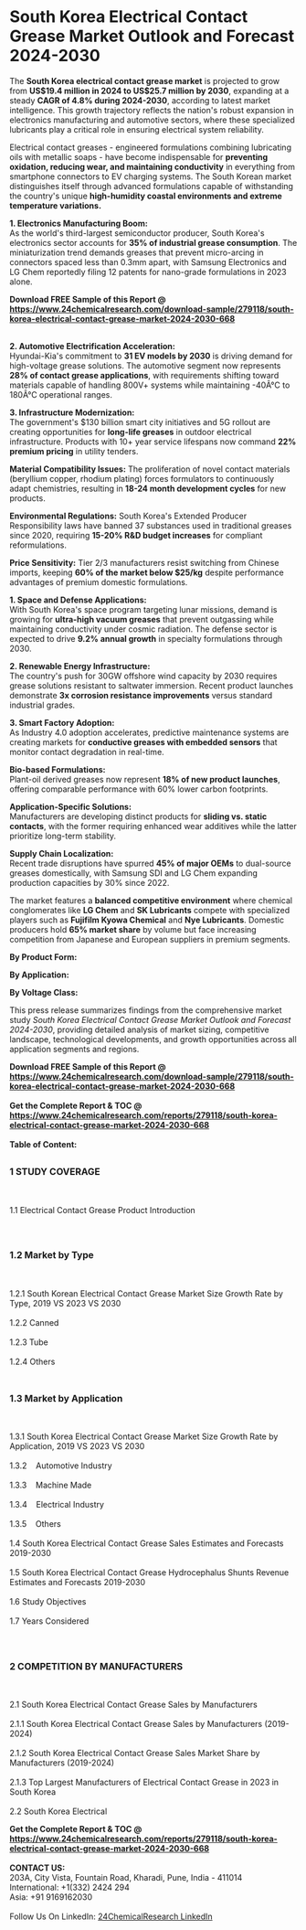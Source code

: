 <h1>South Korea Electrical Contact Grease Market Outlook and Forecast 2024-2030</h1><p>The <strong>South Korea electrical contact grease market</strong> is projected to grow from <strong>US$19.4 million in 2024 to US$25.7 million by 2030</strong>, expanding at a steady <strong>CAGR of 4.8% during 2024-2030</strong>, according to latest market intelligence. This growth trajectory reflects the nation's robust expansion in electronics manufacturing and automotive sectors, where these specialized lubricants play a critical role in ensuring electrical system reliability.</p><p>Electrical contact greases - engineered formulations combining lubricating oils with metallic soaps - have become indispensable for <strong>preventing oxidation, reducing wear, and maintaining conductivity</strong> in everything from smartphone connectors to EV charging systems. The South Korean market distinguishes itself through advanced formulations capable of withstanding the country's unique <strong>high-humidity coastal environments and extreme temperature variations.</strong></p><p><strong>1. Electronics Manufacturing Boom:</strong><br>
As the world's third-largest semiconductor producer, South Korea's electronics sector accounts for <strong>35% of industrial grease consumption</strong>. The miniaturization trend demands greases that prevent micro-arcing in connectors spaced less than 0.3mm apart, with Samsung Electronics and LG Chem reportedly filing 12 patents for nano-grade formulations in 2023 alone.</p><div><b>Download FREE Sample of this Report @ 
            <a href="https://www.24chemicalresearch.com/download-sample/279118/south-korea-electrical-contact-grease-market-2024-2030-668">
            https://www.24chemicalresearch.com/download-sample/279118/south-korea-electrical-contact-grease-market-2024-2030-668</a></b></div><br><p><strong>2. Automotive Electrification Acceleration:</strong><br>
Hyundai-Kia's commitment to <strong>31 EV models by 2030</strong> is driving demand for high-voltage grease solutions. The automotive segment now represents <strong>28% of contact grease applications</strong>, with requirements shifting toward materials capable of handling 800V+ systems while maintaining -40Â°C to 180Â°C operational ranges.</p><p><strong>3. Infrastructure Modernization:</strong><br>
The government's $130 billion smart city initiatives and 5G rollout are creating opportunities for <strong>long-life greases</strong> in outdoor electrical infrastructure. Products with 10+ year service lifespans now command <strong>22% premium pricing</strong> in utility tenders.</p><p><strong>Material Compatibility Issues:</strong> The proliferation of novel contact materials (beryllium copper, rhodium plating) forces formulators to continuously adapt chemistries, resulting in <strong>18-24 month development cycles</strong> for new products.</p><p><strong>Environmental Regulations:</strong> South Korea's Extended Producer Responsibility laws have banned 37 substances used in traditional greases since 2020, requiring <strong>15-20% R&amp;D budget increases</strong> for compliant reformulations.</p><p><strong>Price Sensitivity:</strong> Tier 2/3 manufacturers resist switching from Chinese imports, keeping <strong>60% of the market below $25/kg</strong> despite performance advantages of premium domestic formulations.</p><p><strong>1. Space and Defense Applications:</strong><br>
With South Korea's space program targeting lunar missions, demand is growing for <strong>ultra-high vacuum greases</strong> that prevent outgassing while maintaining conductivity under cosmic radiation. The defense sector is expected to drive <strong>9.2% annual growth</strong> in specialty formulations through 2030.</p><p><strong>2. Renewable Energy Infrastructure:</strong><br>
The country's push for 30GW offshore wind capacity by 2030 requires grease solutions resistant to saltwater immersion. Recent product launches demonstrate <strong>3x corrosion resistance improvements</strong> versus standard industrial grades.</p><p><strong>3. Smart Factory Adoption:</strong><br>
As Industry 4.0 adoption accelerates, predictive maintenance systems are creating markets for <strong>conductive greases with embedded sensors</strong> that monitor contact degradation in real-time.</p><p><strong>Bio-based Formulations:</strong><br>
	Plant-oil derived greases now represent <strong>18% of new product launches</strong>, offering comparable performance with 60% lower carbon footprints.</p><p><strong>Application-Specific Solutions:</strong><br>
	Manufacturers are developing distinct products for <strong>sliding vs. static contacts</strong>, with the former requiring enhanced wear additives while the latter prioritize long-term stability.</p><p><strong>Supply Chain Localization:</strong><br>
	Recent trade disruptions have spurred <strong>45% of major OEMs</strong> to dual-source greases domestically, with Samsung SDI and LG Chem expanding production capacities by 30% since 2022.</p><p>The market features a <strong>balanced competitive environment</strong> where chemical conglomerates like <strong>LG Chem</strong> and <strong>SK Lubricants</strong> compete with specialized players such as <strong>Fujifilm Kyowa Chemical</strong> and <strong>Nye Lubricants</strong>. Domestic producers hold <strong>65% market share</strong> by volume but face increasing competition from Japanese and European suppliers in premium segments.</p><p><strong>By Product Form:</strong></p><p><strong>By Application:</strong></p><p><strong>By Voltage Class:</strong></p><p>This press release summarizes findings from the comprehensive market study <em>South Korea Electrical Contact Grease Market Outlook and Forecast 2024-2030</em>, providing detailed analysis of market sizing, competitive landscape, technological developments, and growth opportunities across all application segments and regions.</p><div><b>Download FREE Sample of this Report @ 
            <a href="https://www.24chemicalresearch.com/download-sample/279118/south-korea-electrical-contact-grease-market-2024-2030-668">
            https://www.24chemicalresearch.com/download-sample/279118/south-korea-electrical-contact-grease-market-2024-2030-668</a></b></div><br><div><b>Get the Complete Report & TOC @ 
            <a href="https://www.24chemicalresearch.com/reports/279118/south-korea-electrical-contact-grease-market-2024-2030-668">
            https://www.24chemicalresearch.com/reports/279118/south-korea-electrical-contact-grease-market-2024-2030-668</a></b></div><br>
            <b>Table of Content:</b><p><h2><span style="font-size:16px"><strong>1 STUDY COVERAGE</strong></span></h2><br />
<p>1.1 Electrical Contact Grease Product Introduction</p><br />
<h2><span style="font-size:16px"><strong>1.2 Market by Type</strong></span></h2><br />
<p>1.2.1 South Korean Electrical Contact Grease Market Size Growth Rate by Type, 2019 VS 2023 VS 2030<br /><br />
1.2.2 Canned&nbsp;&nbsp; &nbsp;<br /><br />
1.2.3 Tube<br /><br />
1.2.4 Others<br /><br />
<h2><span style="font-size:16px"><strong>1.3 Market by Application</strong></span></h2><br />
<p>1.3.1 South Korea Electrical Contact Grease Market Size Growth Rate by Application, 2019 VS 2023 VS 2030<br /><br />
1.3.2&nbsp;&nbsp; &nbsp;Automotive Industry<br /><br />
1.3.3&nbsp;&nbsp; &nbsp;Machine Made<br /><br />
1.3.4&nbsp;&nbsp; &nbsp;Electrical Industry<br /><br />
1.3.5&nbsp;&nbsp; &nbsp;Others<br /><br />
1.4 South Korea Electrical Contact Grease Sales Estimates and Forecasts 2019-2030<br /><br />
1.5 South Korea Electrical Contact Grease Hydrocephalus Shunts Revenue Estimates and Forecasts 2019-2030<br /><br />
1.6 Study Objectives<br /><br />
1.7 Years Considered</p><br />
<h2><span style="font-size:16px"><strong>2 COMPETITION BY MANUFACTURERS</strong></span></h2><br />
<p>2.1 South Korea Electrical Contact Grease Sales by Manufacturers<br /><br />
2.1.1 South Korea Electrical Contact Grease Sales by Manufacturers (2019-2024)<br /><br />
2.1.2 South Korea Electrical Contact Grease Sales Market Share by Manufacturers (2019-2024)<br /><br />
2.1.3 Top Largest Manufacturers of Electrical Contact Grease in 2023 in South Korea<br /><br />
2.2 South Korea Electrical </p><div><b>Get the Complete Report & TOC @ 
            <a href="https://www.24chemicalresearch.com/reports/279118/south-korea-electrical-contact-grease-market-2024-2030-668">
            https://www.24chemicalresearch.com/reports/279118/south-korea-electrical-contact-grease-market-2024-2030-668</a></b></div><br><b>CONTACT US:</b><br>
            203A, City Vista, Fountain Road, Kharadi, Pune, India - 411014<br>
            International: +1(332) 2424 294<br>
            Asia: +91 9169162030 <br><br>
            Follow Us On LinkedIn: <a href="https://www.linkedin.com/company/24chemicalresearch/">24ChemicalResearch LinkedIn</a>